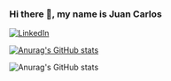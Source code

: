 ### Hi there 👋, my name is Juan Carlos

[![LinkedIn](https://img.shields.io/badge/-LinkedIn-blue?style=flat-square&logo=linkedin&logoColor=white&link=https://www.linkedin.com/in/juan-carlos-s%C3%A1nchez-garcia-68a4b3250/)](https://www.linkedin.com/in/juan-carlos-s%C3%A1nchez-garcia-68a4b3250/)

[![Anurag's GitHub stats](https://github-readme-stats.vercel.app/api?username=juanki019)](https://github.com/anuraghazra/github-readme-stats)

![Anurag's GitHub stats](https://github-readme-stats.vercel.app/api?username=anuraghazra&show_icons=true)
<!--
**Juanki019/Juanki019** is a ✨ _special_ ✨ repository because its `README.md` (this file) appears on your GitHub profile.

Here are some ideas to get you started:

- 🔭 I’m currently working on ...
- 🌱 I’m currently learning ...
- 👯 I’m looking to collaborate on ...
- 🤔 I’m looking for help with ...
- 💬 Ask me about ...
- 📫 How to reach me: ...
- 😄 Pronouns: ...
- ⚡ Fun fact: ...
-->
